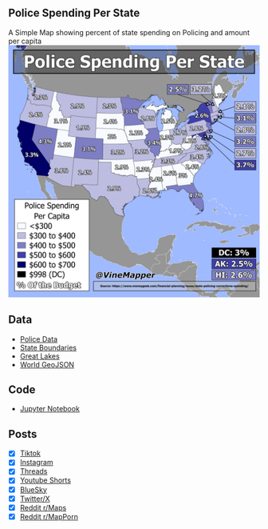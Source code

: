 ## Police Spending Per State
A Simple Map showing percent of state spending on Policing and amount per capita
![Map](Police_Spending_Per_Capita.png)

## Data
* [Police Data](https://www.moneygeek.com/financial-planning/taxes/state-policing-corrections-spending/)
* [State Boundaries](https://www.census.gov/geographies/mapping-files/time-series/geo/carto-boundary-file.html)
* [Great Lakes](https://usicecenter.gov/Products/GreatLakesData)
* [World GeoJSON](https://public.opendatasoft.com/explore/dataset/world-administrative-boundaries/export/?flg=en-us)


## Code
* [Jupyter Notebook](FormatData.ipynb)

## Posts
- [x] [Tiktok](https://www.tiktok.com/@vinemapper/video/7448864038211046699)
- [x] [Instagram](https://www.instagram.com/p/DDpex1VySSA/)
- [x] [Threads](https://www.threads.net/@vinemapper/post/DDpeysCSTZg)
- [x] [Youtube Shorts](https://youtube.com/shorts/1FAP_p_2YAo)
- [x] [BlueSky](https://bsky.app/profile/vinemapper.bsky.social/post/3ldgv6ulx622e)
- [x] [Twitter/X](https://x.com/VineMapper/status/1868714585852895661)
- [x] [Reddit r/Maps](https://www.reddit.com/r/Maps/comments/1hforvv/police_spending_by_state/)
- [x] [Reddit r/MapPorn](https://www.reddit.com/r/MapPorn/comments/1hforkw/police_spending_by_state/)
